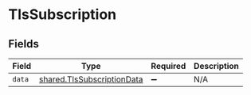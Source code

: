 # TlsSubscription


## Fields

| Field                                                                    | Type                                                                     | Required                                                                 | Description                                                              |
| ------------------------------------------------------------------------ | ------------------------------------------------------------------------ | ------------------------------------------------------------------------ | ------------------------------------------------------------------------ |
| `data`                                                                   | [shared.TlsSubscriptionData](../../models/shared/tlssubscriptiondata.md) | :heavy_minus_sign:                                                       | N/A                                                                      |